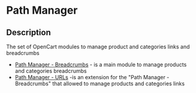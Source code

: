 # Path Manager 

## Description
The set of OpenCart modules to manage product and categories links and breadcrumbs

* [Path Manager - Breadcrumbs](/path-manager-breadcrumbs) - is a main module to manage products and categories breadcrumbs
* [Path Manager - URLs](/path-manager-urls) -is an extension for the "Path Manager - Breadcrumbs" that allowed to manage products and categories links
